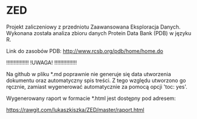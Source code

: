 # ZED
Projekt zaliczeniowy z przedniotu Zaawansowana Eksploracja Danych. Wykonana została analiza zbioru danych Protein Data Bank (PDB) w języku R.

Link do zasobów PDB:
http://www.rcsb.org/pdb/home/home.do

!!!!!!!!!!!!!!!
	!UWAGA!
!!!!!!!!!!!!!!!

Na github w pliku *.md poprawnie nie generuje się data utworzenia dokumentu oraz automatyczny spis treści.
Z tego względu utworzono go ręcznie, zamiast wygenerować automatycznie za pomocą opcji  'toc: yes'.

Wygenerowany raport w formacie *.html jest dostępny pod adresem:

https://rawgit.com/lukaszkiszka/ZED/master/raport.html


